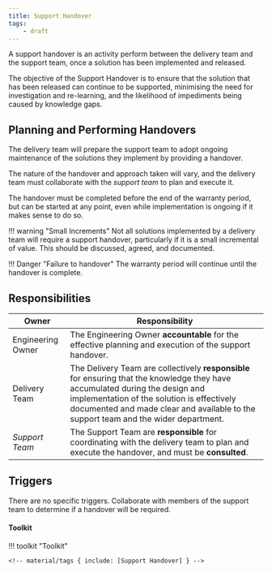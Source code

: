 ```yaml
---
title: Support Handover
tags:
    - draft
---
```


A support handover is an activity perform between the delivery team and the support team, once a solution has been implemented and released.

The objective of the Support Handover is to ensure that the solution that has been released can continue to be supported, minimising the need for investigation and re-learning, and the likelihood of impediments being caused by knowledge gaps.

## Planning and Performing Handovers

The delivery team will prepare the support team to adopt ongoing maintenance of the solutions they implement by providing a handover. 

The nature of the handover and approach taken will vary, and the delivery team must collaborate with the *support team* to plan and execute it.

The handover must be completed before the end of the warranty period, but can be started at any point, even while implementation is ongoing if it makes sense to do so.

!!! warning "Small Increments"
    Not all solutions implemented by a delivery team will require a support handover, particularly if it is a small incremental of value. This should be discussed, agreed, and documented.

!!! Danger "Failure to handover"
    The warranty period will continue until the handover is complete. 


## Responsibilities

| Owner                 | Responsibility |
|---|---|
| Engineering Owner     | The Engineering Owner  **accountable** for the effective planning and execution of the support handover.  |
| Delivery Team         | The Delivery Team are collectively **responsible** for ensuring that the knowledge they have accumulated during the design and implementation of the solution is effectively documented and made clear and available to the support team and the wider department.  |
| *Support Team*        | The Support Team are **responsible** for coordinating with the delivery team to plan and execute the handover, and must be **consulted**.   |


## Triggers

There are no specific triggers. Collaborate with members of the support team to determine if a handover will be required.


#### Toolkit

!!! toolkit "Toolkit"

    <!-- material/tags { include: [Support Handover] } -->